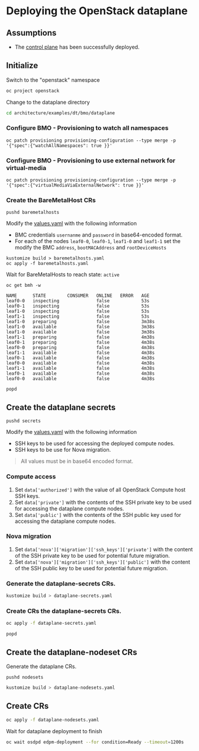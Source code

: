 # Deploying the OpenStack dataplane

## Assumptions

- The [control plane](control-plane.md) has been successfully deployed.

## Initialize

Switch to the "openstack" namespace

```bash
oc project openstack
```

Change to the dataplane directory

```bash
cd architecture/examples/dt/bmo/dataplane
```

### Configure BMO - Provisioning to watch all namespaces

```
oc patch provisioning provisioning-configuration --type merge -p '{"spec":{"watchAllNamespaces": true }}'
```

### Configure BMO - Provisioning to use external network for virtual-media

```
oc patch provisioning provisioning-configuration --type merge -p '{"spec":{"virtualMediaViaExternalNetwork": true }}'
```

### Create the BareMetalHost CRs

```
pushd baremetalhosts
```

Modify the [values.yaml](values.yaml) with the following information

- BMC credentials `usernanme` and `password` in base64-encoded format.
- For each of the nodes `leaf0-0`, `leaf0-1`, `leaf1-0` and `leaf1-1` set the
  modify the BMC `address`, `bootMACAddress` and `rootDeviceHosts`

```
kustomize build > baremetalhosts.yaml
oc apply -f baremetalhosts.yaml
```

Wait for BareMetalHosts to reach state: `active`

```
oc get bmh -w

NAME      STATE        CONSUMER   ONLINE   ERROR   AGE
leaf0-0   inspecting              false            53s
leaf0-1   inspecting              false            53s
leaf1-0   inspecting              false            53s
leaf1-1   inspecting              false            53s
leaf1-0   preparing               false            3m38s
leaf1-0   available               false            3m38s
leaf1-0   available               false            3m38s
leaf1-1   preparing               false            4m38s
leaf0-1   preparing               false            4m38s
leaf0-0   preparing               false            4m38s
leaf1-1   available               false            4m38s
leaf0-1   available               false            4m38s
leaf0-0   available               false            4m38s
leaf1-1   available               false            4m38s
leaf0-1   available               false            4m38s
leaf0-0   available               false            4m38s

```

```
popd
```

## Create the dataplane secrets

```
pushd secrets
```

Modify the [values.yaml](values.yaml) with the following information

- SSH keys to be used for accessing the deployed compute nodes.
- SSH keys to be use for Nova migration.

> All values must be in base64 encoded format.

### Compute access

1. Set `data['authorized']` with the value of all OpenStack Compute host SSH
  keys.
2. Set `data['private']` with the contents of the SSH private key to be used
  for accessing the dataplane compute nodes.
3. Set `data['public']` with the contents of the SSH public key used for
  accessing the dataplane compute nodes.

### Nova migration

1. Set `data['nova']['migration']['ssh_keys']['private']` with the content of
  the SSH private key to be used for potential future migration.
2. Set `data['nova']['migration']['ssh_keys']['public']` with the content of
  the SSH public key to be used for potential future migration.

### Generate the dataplane-secrets CRs.

```bash
kustomize build > dataplane-secrets.yaml
```

### Create CRs the dataplane-secrets CRs.

```bash
oc apply -f dataplane-secrets.yaml
```

```
popd
```

## Create the dataplane-nodeset CRs

Generate the dataplane CRs.

```
pushd nodesets
```

```bash
kustomize build > dataplane-nodesets.yaml
```

## Create CRs

```bash
oc apply -f dataplane-nodesets.yaml
```

Wait for dataplane deployment to finish

```bash
oc wait osdpd edpm-deployment --for condition=Ready --timeout=1200s
```

